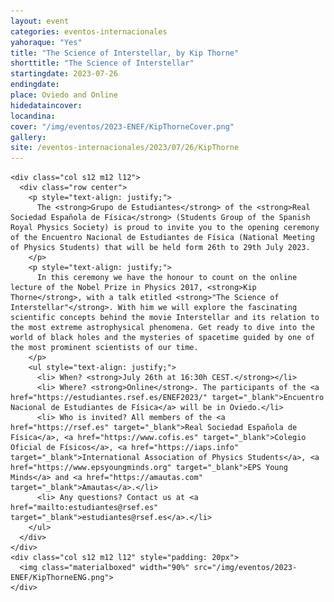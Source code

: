 ```yaml
---
layout: event
categories: eventos-internacionales
yahoraque: "Yes"
title: "The Science of Interstellar, by Kip Thorne"
shorttitle: "The Science of Interstellar"
startingdate: 2023-07-26
endingdate:
place: Oviedo and Online
hidedataincover:
locandina:
cover: "/img/eventos/2023-ENEF/KipThorneCover.png"
gallery:
site: /eventos-internacionales/2023/07/26/KipThorne
---
```


<div class="section">
  <div class="row">
	  
    <div class="col s12 m12 l12">
      <div class="row center">
        <p style="text-align: justify;">
          The <strong>Grupo de Estudiantes</strong> of the <strong>Real Sociedad Española de Física</strong> (Students Group of the Spanish Royal Physics Society) is proud to invite you to the opening ceremony of the Encuentro Nacional de Estudiantes de Física (National Meeting of Physics Students) that will be held form 26th to 29th July 2023.
        </p>
        <p style="text-align: justify;">
          In this ceremony we have the honour to count on the online lecture of the Nobel Prize in Physics 2017, <strong>Kip Thorne</strong>, with a talk etitled <strong>"The Science of Interstellar"</strong>. With him we will explore the fascinating scientific concepts behind the movie Interstellar and its relation to the most extreme astrophysical phenomena. Get ready to dive into the world of black holes and the mysteries of spacetime guided by one of the most prominent scientists of our time.
        </p>
        <ul style="text-align: justify;">
          <li> When? <strong>July 26th at 16:30h CEST.</strong></li>
          <li> Where? <strong>Online</strong>. The participants of the <a href="https://estudiantes.rsef.es/ENEF2023/" target="_blank">Encuentro Nacional de Estudiantes de Física</a> will be in Oviedo.</li>
          <li> Who is invited? All members of the <a href="https://rsef.es" target="_blank">Real Sociedad Española de Física</a>, <a href="https://www.cofis.es" target="_blank">Colegio Oficial de Físicos</a>, <a href="https://iaps.info" target="_blank">International Association of Physics Students</a>, <a href="https://www.epsyoungminds.org" target="_blank">EPS Young Minds</a> and <a href="https://amautas.com" target="_blank">Amautas</a>.</li>
          <li> Any questions? Contact us at <a href="mailto:estudiantes@rsef.es" target="_blank">estudiantes@rsef.es</a>.</li>
        </ul>
      </div>
    </div>
    <div class="col s12 m12 l12" style="padding: 20px">
      <img class="materialboxed" width="90%" src="/img/eventos/2023-ENEF/KipThorneENG.png">
    </div>
	 
  </div>
</div>
